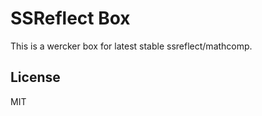 SSReflect Box
=============

This is a wercker box for latest stable ssreflect/mathcomp.

License
-------

MIT
